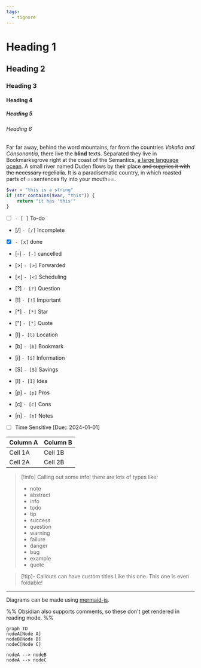 ```yaml
---
tags:
  - tignore
---
```

# Heading 1
## Heading 2
### Heading 3
#### Heading 4
##### Heading 5
###### Heading 6

Far far away, behind the word mountains, far from the countries _Vokalia and Consonantia_, there live the **blind** texts. Separated they live in Bookmarksgrove right at the coast of the Semantics, [a large language ocean](https://example.com). A small river named Duden flows by their place ~~and supplies it with the necessary regelialia~~. It is a paradisematic country, in which roasted parts of ==sentences fly into your mouth==.

```php
$var = "this is a string"
if (str_contains($var, "this")) {
	return "it has 'this'"
}
```

- [ ] `- [ ]` To-do
- [/] `- [/]` Incomplete
- [x] `- [x]` done
- [-] `- [-]` cancelled
- [>] `- [>]` Forwarded
- [<] `- [<]` Scheduling

- [?] `- [?]` Question
- [!] `- [!]` Important
- [*] `- [*]` Star
- ["] `- ["]` Quote
- [l] `- [l]` Location
- [b] `- [b]` Bookmark

- [i] `- [i]` Information
- [S] `- [S]` Savings
- [I] `- [I]` Idea
- [p] `- [p]` Pros
- [c] `- [c]` Cons
- [n] `- [n]` Notes

- [ ] Time Sensitive [Due:: 2024-01-01]

| Column A | Column B |
| --- | ---|
| Cell 1A | Cell 1B |
| Cell 2A | Cell 2B |

> [!info]
> Calling out some info! there are lots of types like:
>  - note
>  - abstract
>  - info
>  - todo
>  - tip
>  - success
>  - question
>  - warning
>  - failure
>  - danger
>  - bug
>  - example
>  - quote

> [!tip]- Callouts can have custom titles
> Like this one. This one is even foldable!

---

Diagrams can be made using [mermaid-js](https://mermaid.js.org/).

%%
Obsidian also supports comments, so these don't get rendered in reading mode.
%%

```mermaid
graph TD
nodeA[Node A]
nodeB[Node B]
nodeC[Node C]

nodeA --> nodeB
nodeA --> nodeC
```
